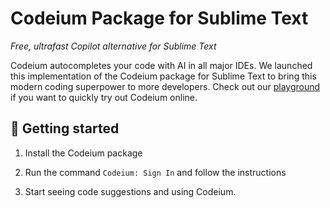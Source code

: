 # Codeium Package for Sublime Text

*Free, ultrafast Copilot alternative for Sublime Text*

Codeium autocompletes your code with AI in all major IDEs. We launched this implementation of the Codeium package for Sublime Text to bring this modern coding superpower to more developers. Check out our [playground](https://www.codeium.com/playground) if you want to quickly try out Codeium online.


## 🚀 Getting started

1. Install the Codeium package

2. Run the command `Codeium: Sign In` and follow the instructions

3. Start seeing code suggestions and using Codeium.
